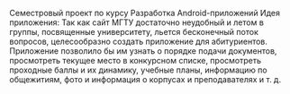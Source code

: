 Семестровый проект по курсу Разработка Android-приложений
Идея приложения: 
Так как сайт МГТУ достаточно неудобный и летом в группы, посвященные университету, льется бесконечный поток вопросов, 
целесообразно создать приложение для абитуриентов. Приложение позволило бы им узнать о порядке подачи документов, 
просмотреть текущее место в конкурсном списке, просмотреть проходные баллы и их динамику, учебные планы, информацию по общежитиям, 
фото и информация о корпусах и преподавателях и т. д.
